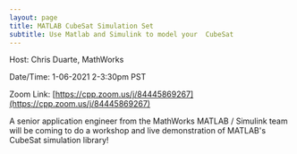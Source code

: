 ```yaml
---
layout: page
title: MATLAB CubeSat Simulation Set
subtitle: Use Matlab and Simulink to model your  CubeSat
---
```


Host: Chris Duarte, MathWorks

Date/Time: 1-06-2021 2-3:30pm PST

Zoom Link: [https://cpp.zoom.us/j/84445869267](https://cpp.zoom.us/j/84445869267)

A senior application engineer from the MathWorks MATLAB / Simulink team will be coming to do a workshop and live demonstration of MATLAB's CubeSat simulation library!
